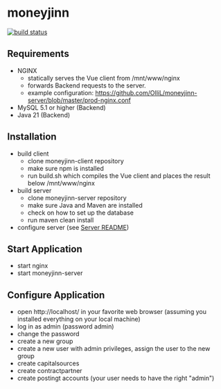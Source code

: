 # moneyjinn

<a href="https://github.com/OlliL/moneyjinn-client/actions/workflows/main.yml"><img src="https://github.com/OlliL/moneyjinn-client/workflows/CodeQL/badge.svg" alt="build status"></a>

## Requirements

- NGINX
  - statically serves the Vue client from /mnt/www/nginx
  - forwards Backend requests to the server.
  - example configuration: https://github.com/OlliL/moneyjinn-server/blob/master/prod-nginx.conf
- MySQL 5.1 or higher (Backend)
- Java 21 (Backend)

## Installation

- build client
  - clone moneyjinn-client repository
  - make sure npm is installed
  - run build.sh which compiles the Vue client and places the result below /mnt/www/nginx
- build server
  - clone moneyjinn-server repository
  - make sure Java and Maven are installed
  - check on how to set up the database
  - run maven clean install
- configure server (see <a href="https://github.com/OlliL/moneyjinn-server/blob/master/README.md">Server README</a>)

## Start Application

- start nginx
- start moneyjinn-server

## Configure Application

- open http://localhost/ in your favorite web browser (assuming you installed everything on your local machine)
- log in as admin (password admin)
- change the password
- create a new group
- create a new user with admin privileges, assign the user to the new group
- create capitalsources
- create contractpartner
- create postingt accounts (your user needs to have the right "admin")
